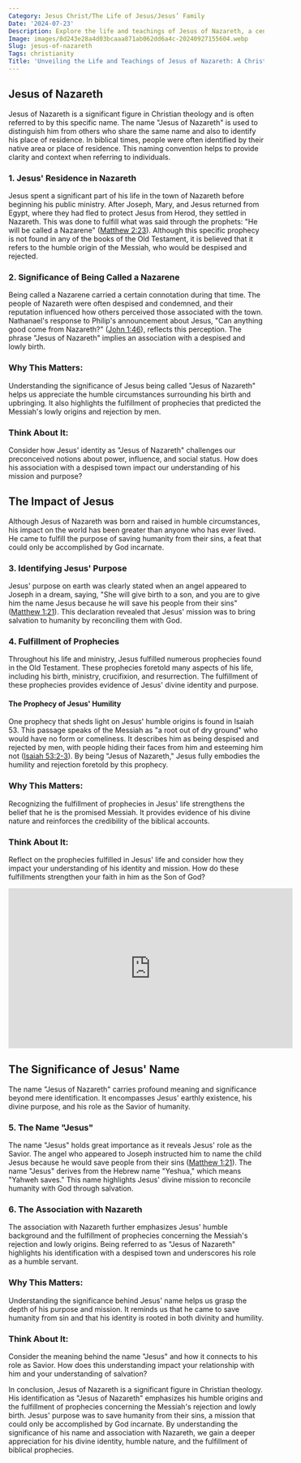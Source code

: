 ```yaml
---
Category: Jesus Christ/The Life of Jesus/Jesus’ Family
Date: '2024-07-23'
Description: Explore the life and teachings of Jesus of Nazareth, a central figure in Christianity. Uncover the historical significance and spiritual impact of his life.
Image: images/8d243e28a4d03bcaaa871ab062dd6a4c-20240927155604.webp
Slug: jesus-of-nazareth
Tags: christianity
Title: 'Unveiling the Life and Teachings of Jesus of Nazareth: A Christian Exploration'
---
```


## Jesus of Nazareth

Jesus of Nazareth is a significant figure in Christian theology and is often referred to by this specific name. The name "Jesus of Nazareth" is used to distinguish him from others who share the same name and also to identify his place of residence. In biblical times, people were often identified by their native area or place of residence. This naming convention helps to provide clarity and context when referring to individuals.

### 1. Jesus' Residence in Nazareth

Jesus spent a significant part of his life in the town of Nazareth before beginning his public ministry. After Joseph, Mary, and Jesus returned from Egypt, where they had fled to protect Jesus from Herod, they settled in Nazareth. This was done to fulfill what was said through the prophets: "He will be called a Nazarene" ([Matthew 2:23](https://www.bibleref.com/Matthew/2/Matthew-2-23.html)). Although this specific prophecy is not found in any of the books of the Old Testament, it is believed that it refers to the humble origin of the Messiah, who would be despised and rejected.

### 2. Significance of Being Called a Nazarene

Being called a Nazarene carried a certain connotation during that time. The people of Nazareth were often despised and condemned, and their reputation influenced how others perceived those associated with the town. Nathanael's response to Philip's announcement about Jesus, "Can anything good come from Nazareth?" ([John 1:46](https://www.bibleref.com/John/1/John-1-46.html)), reflects this perception. The phrase "Jesus of Nazareth" implies an association with a despised and lowly birth.

### Why This Matters:

Understanding the significance of Jesus being called "Jesus of Nazareth" helps us appreciate the humble circumstances surrounding his birth and upbringing. It also highlights the fulfillment of prophecies that predicted the Messiah's lowly origins and rejection by men.

### Think About It:

Consider how Jesus' identity as "Jesus of Nazareth" challenges our preconceived notions about power, influence, and social status. How does his association with a despised town impact our understanding of his mission and purpose?

## The Impact of Jesus

Although Jesus of Nazareth was born and raised in humble circumstances, his impact on the world has been greater than anyone who has ever lived. He came to fulfill the purpose of saving humanity from their sins, a feat that could only be accomplished by God incarnate.

### 3. Identifying Jesus' Purpose

Jesus' purpose on earth was clearly stated when an angel appeared to Joseph in a dream, saying, "She will give birth to a son, and you are to give him the name Jesus because he will save his people from their sins" ([Matthew 1:21](https://www.bibleref.com/Matthew/1/Matthew-1-21.html)). This declaration revealed that Jesus' mission was to bring salvation to humanity by reconciling them with God.

### 4. Fulfillment of Prophecies

Throughout his life and ministry, Jesus fulfilled numerous prophecies found in the Old Testament. These prophecies foretold many aspects of his life, including his birth, ministry, crucifixion, and resurrection. The fulfillment of these prophecies provides evidence of Jesus' divine identity and purpose.

#### The Prophecy of Jesus' Humility

One prophecy that sheds light on Jesus' humble origins is found in Isaiah 53. This passage speaks of the Messiah as "a root out of dry ground" who would have no form or comeliness. It describes him as being despised and rejected by men, with people hiding their faces from him and esteeming him not ([Isaiah 53:2-3](https://www.bibleref.com/Isaiah/53/Isaiah-53-2.html)). By being "Jesus of Nazareth," Jesus fully embodies the humility and rejection foretold by this prophecy.

### Why This Matters:

Recognizing the fulfillment of prophecies in Jesus' life strengthens the belief that he is the promised Messiah. It provides evidence of his divine nature and reinforces the credibility of the biblical accounts.

### Think About It:

Reflect on the prophecies fulfilled in Jesus' life and consider how they impact your understanding of his identity and mission. How do these fulfillments strengthen your faith in him as the Son of God?


<iframe width="560" height="315" src="https://www.youtube.com/embed/yumoqNlaPCE" frameborder="0" allow="autoplay; encrypted-media" allowfullscreen></iframe>


## The Significance of Jesus' Name

The name "Jesus of Nazareth" carries profound meaning and significance beyond mere identification. It encompasses Jesus' earthly existence, his divine purpose, and his role as the Savior of humanity.

### 5. The Name "Jesus"

The name "Jesus" holds great importance as it reveals Jesus' role as the Savior. The angel who appeared to Joseph instructed him to name the child Jesus because he would save people from their sins ([Matthew 1:21](https://www.bibleref.com/Matthew/1/Matthew-1-21.html)). The name "Jesus" derives from the Hebrew name "Yeshua," which means "Yahweh saves." This name highlights Jesus' divine mission to reconcile humanity with God through salvation.

### 6. The Association with Nazareth

The association with Nazareth further emphasizes Jesus' humble background and the fulfillment of prophecies concerning the Messiah's rejection and lowly origins. Being referred to as "Jesus of Nazareth" highlights his identification with a despised town and underscores his role as a humble servant.

### Why This Matters:

Understanding the significance behind Jesus' name helps us grasp the depth of his purpose and mission. It reminds us that he came to save humanity from sin and that his identity is rooted in both divinity and humility.

### Think About It:

Consider the meaning behind the name "Jesus" and how it connects to his role as Savior. How does this understanding impact your relationship with him and your understanding of salvation?

In conclusion, Jesus of Nazareth is a significant figure in Christian theology. His identification as "Jesus of Nazareth" emphasizes his humble origins and the fulfillment of prophecies concerning the Messiah's rejection and lowly birth. Jesus' purpose was to save humanity from their sins, a mission that could only be accomplished by God incarnate. By understanding the significance of his name and association with Nazareth, we gain a deeper appreciation for his divine identity, humble nature, and the fulfillment of biblical prophecies.